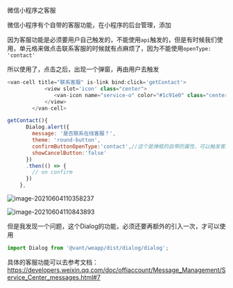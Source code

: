 微信小程序之客服

微信小程序有个自带的客服功能，在小程序的后台管理，添加

因为客服功能是必须要用户自己触发的，不能使用`api`触发的，但是有时候我们使用，单元格来做点击联系客服的时候就有点麻烦了，因为不能使用`openType: 'contact'`

所以使用了，点击之后，出现一个弹窗，再由用户去触发

```js
<van-cell title="联系客服" is-link bind:click='getContact'>
            <view slot='icon' class="center">
               <van-icon name="service-o" color="#1c91e0" class="center" style="margin-right:5px;font-size:16px;" />
            </view>
        </van-cell>
```

```js
getContact(){
      Dialog.alert({
        message: '是否联系在线客服？',
        theme: 'round-button',
        confirmButtonOpenType:'contact',//这个是弹框的自带的属性，可以触发客服的会话弹框
        showCancelButton:'false'
      })
      .then(() => {
        // on confirm
      })
    },
```

![image-20210604110358237](E:\ljy\资料\img\typora-user-images\image-20210604110358237.png)

![image-20210604110843893](E:\ljy\资料\img\typora-user-images\image-20210604110843893.png)

但是我发现一个问题，这个Dialog的功能，必须还要再额外的引入一次，才可以使用

```js
import Dialog from '@vant/weapp/dist/dialog/dialog';
```

具体的客服功能可以去参考文档：https://developers.weixin.qq.com/doc/offiaccount/Message_Management/Service_Center_messages.html#7